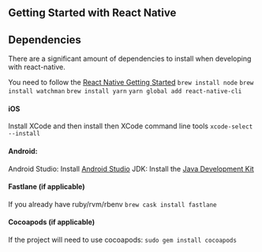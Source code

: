 ## Getting Started with React Native

## Dependencies

There are a significant amount of dependencies to install when developing with react-native.

You need to follow the [React Native Getting Started](https://facebook.github.io/react-native/docs/getting-started.html)
`brew install node`
`brew install watchman`
`brew install yarn`
`yarn global add react-native-cli`

#### iOS

Install XCode and then install then XCode command line tools `xcode-select --install`

#### Android:

Android Studio: Install [Android Studio](https://developer.android.com/studio/index.html)
JDK: Install the [Java Development Kit](http://www.oracle.com/technetwork/java/javase/downloads/jdk8-downloads-2133151.html)

#### Fastlane (if applicable)
If you already have ruby/rvm/rbenv
`brew cask install fastlane`

#### Cocoapods (if applicable)
If the project will need to use cocoapods: `sudo gem install cocoapods`
